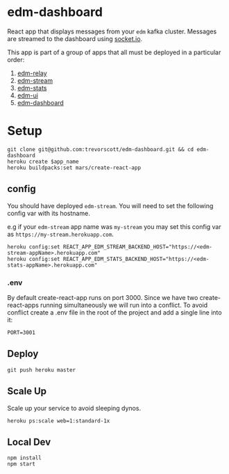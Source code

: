 # edm-dashboard

React app that displays messages from your `edm` kafka cluster. Messages are streamed to the dashboard using [socket.io](https://socket.io/).

This app is part of a group of apps that all must be deployed in a particular order:

1. [edm-relay](https://github.com/trevorscott/edm-relay)
1. [edm-stream](https://github.com/trevorscott/edm-stream)
1. [edm-stats](https://github.com/trevorscott/edm-stats)
1. [edm-ui](https://github.com/trevorscott/edm-ui)
1. [edm-dashboard](https://github.com/trevorscott/edm-dashboard)

# Setup

```
git clone git@github.com:trevorscott/edm-dashboard.git && cd edm-dashboard
heroku create $app_name
heroku buildpacks:set mars/create-react-app
```

## config

You should have deployed `edm-stream`. You will need to set the following config var with its hostname.

e.g if your `edm-stream` app name was `my-stream` you may set this config var as `https://my-stream.herokuapp.com`.

```
heroku config:set REACT_APP_EDM_STREAM_BACKEND_HOST="https://<edm-stream-appName>.herokuapp.com"
heroku config:set REACT_APP_EDM_STATS_BACKEND_HOST="https://<edm-stats-appName>.herokuapp.com"
```
### .env

By default create-react-app runs on port 3000. Since we have two create-react-apps running simultaneously we will run into a conflict. To avoid conflict create a .env file in the root of the project and add a single line into it:

```
PORT=3001
```

## Deploy
```
git push heroku master
```

## Scale Up

Scale up your service to avoid sleeping dynos.

```
heroku ps:scale web=1:standard-1x
```

## Local Dev

```
npm install
npm start
```
